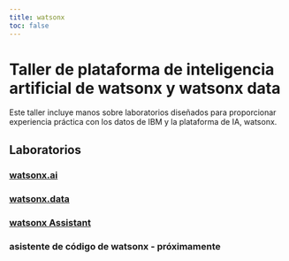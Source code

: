 ```yaml
---
title: watsonx
toc: false
---
```

# Taller de plataforma de inteligencia artificial de watsonx y watsonx data

Este taller incluye manos sobre laboratorios diseñados para proporcionar experiencia práctica con los datos de IBM y la plataforma de IA, watsonx.

## Laboratorios

### [watsonx.ai](/watsonx/watsonxai)

### [watsonx.data](/watsonx/watsonxdata)

### [watsonx Assistant](/watsonx/assistant)

### asistente de código de watsonx - próximamente
